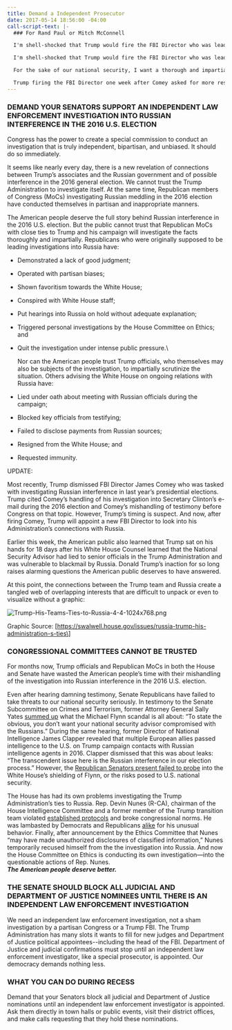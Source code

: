 ```yaml
---
title: Demand a Independent Prosecutor
date: 2017-05-14 18:56:00 -04:00
call-script-text: |-
  ### For Rand Paul or Mitch McConnell

  I'm shell-shocked that Trump would fire the FBI Director who was leading an investigation into Trump's ties to Russia. Regardless of who you voted for or what you think of James Comey, his firing is an attack on American values and our democracy. **Will you choose patriotism over party, and promise to block all judicial and Department of Justice nominees until an independent law enforcement investigator is appointed?**

  I'm shell-shocked that Trump would fire the FBI Director who was leading an investigation into Trump's ties to Russia. Regardless of who you voted for or what you think of James Comey, his firing is an attack on American values and our democracy. **Will you choose patriotism over party, and promise to block all judicial and Department of Justice nominees until an independent law enforcement investigator is appointed?**

  For the sake of our national security, I want a thorough and impartial investigation into Russian interference in our elections. We cannot let a foreign power get away with manipulating our democratic process. Our enemies are emboldened when America’s response to foreign interference is incompetent and ineffective. Right now, we are all less safe. I know you, too, want a secure America. **Will you stand up for our security and commit to block judicial and Department of Justice nominees until an independent law enforcement investigator is appointed?**

  Trump firing the FBI Director one week after Comey asked for more resources to investigate Russian interference reeks of obstruction of justice. We need to get to the truth of Russia’s involvement in the 2016 election, and what involvement Trump or his associates had in Russia’s interference. **Will you commit to block any judicial and Department of Justice nominees until an independent law enforcement investigator is appointed?**
---
```


### DEMAND YOUR SENATORS SUPPORT AN INDEPENDENT LAW ENFORCEMENT INVESTIGATION INTO RUSSIAN INTERFERENCE IN THE 2016 U.S. ELECTION

Congress has the power to create a special commission to conduct an investigation that is truly independent, bipartisan, and unbiased. It should do so immediately.

It seems like nearly every day, there is a new revelation of connections between Trump’s associates and the Russian government and of possible interference in the 2016 general election. We cannot trust the Trump Administration to investigate itself. At the same time, Republican members of Congress (MoCs) investigating Russian meddling in the 2016 election have conducted themselves in partisan and inappropriate manners.

The American people deserve the full story behind Russian interference in the 2016 U.S. election. But the public cannot trust that Republican MoCs with close ties to Trump and his campaign will investigate the facts thoroughly and impartially. Republicans who were originally supposed to be leading investigations into Russia have:

* Demonstrated a lack of good judgment;

* Operated with partisan biases;

* Shown favoritism towards the White House;

* Conspired with White House staff;

* Put hearings into Russia on hold without adequate explanation;

* Triggered personal investigations by the House Committee on Ethics; and

* Quit the investigation under intense public pressure.\\

  Nor can the American people trust Trump officials, who themselves may also be subjects of the investigation, to impartially scrutinize the situation. Others advising the White House on ongoing relations with Russia have:


* Lied under oath about meeting with Russian officials during the campaign;

* Blocked key officials from testifying;

* Failed to disclose payments from Russian sources;

* Resigned from the White House; and

* Requested immunity.

UPDATE:

Most recently, Trump dismissed FBI Director James Comey who was tasked with investigating Russian interference in last year’s presidential elections. Trump cited Comey’s handling of his investigation into Secretary Clinton’s e-mail during the 2016 election and Comey’s mishandling of testimony before Congress on that topic. However, Trump’s timing is suspect. And now, after firing Comey, Trump will appoint a new FBI Director to look into his Administration’s connections with Russia.

Earlier this week, the American public also learned that Trump sat on his hands for 18 days after his White House Counsel learned that the National Security Advisor had lied to senior officials in the Trump Administration and was vulnerable to blackmail by Russia. Donald Trump’s inaction for so long raises alarming questions the American public deserves to have answered.

At this point, the connections between the Trump team and Russia create a tangled web of overlapping interests that are difficult to unpack or even to visualize without a graphic:

![Trump-His-Teams-Ties-to-Russia-4-4-1024x768.png](/uploads/Trump-His-Teams-Ties-to-Russia-4-4-1024x768.png)

Graphic Source: \[https://swalwell.house.gov/issues/russia-trump-his-administration-s-ties\]

### **CONGRESSIONAL COMMITTEES CANNOT BE TRUSTED**

For months now, Trump officials and Republican MoCs in both the House and Senate have wasted the American people’s time with their mishandling of the investigation into Russian interference in the 2016 U.S. election.

Even after hearing damning testimony, Senate Republicans have failed to take threats to our national security seriously. In testimony to the Senate Subcommittee on Crimes and Terrorism, former Attorney General Sally Yates [summed up](https://www.nytimes.com/2017/05/08/us/politics/michael-flynn-sally-yates-hearing.html?hp&action=click&pgtype=Homepage&clickSource=story-heading&module=a-lede-package-region&region=top-news&WT.nav=top-news&_r=0) what the Michael Flynn scandal is all about: “To state the obvious, you don’t want your national security advisor compromised with the Russians.” During the same hearing, former Director of National Intelligence James Clapper revealed that multiple European allies passed intelligence to the U.S. on Trump campaign contacts with Russian intelligence agents in 2016. Clapper dismissed that this was about leaks: “The transcendent issue here is the Russian interference in our election process.” However, the [Republican Senators present failed to probe](https://www.washingtonpost.com/news/the-fix/wp/2017/05/08/5-things-we-learned-from-sally-yatess-testimony-on-what-the-white-house-knew-about-michael-flynn/?hpid=hp_hp-top-table-main_fix-yatestestimony-0556pm%3Ahomepage%2Fstory&utm_term=.161824094d00) into the White House’s shielding of Flynn, or the risks posed to U.S. national security.

The House has had its own problems investigating the Trump Administration’s ties to Russia. Rep. Devin Nunes (R-CA), chairman of the House Intelligence Committee and a former member of the Trump transition team violated [established protocols](http://www.vox.com/policy-and-politics/2017/3/29/15096442/house-intelligence-committee-devin-nunes-trump-wiretapping-obama) and broke congressional norms. He was lambasted by Democrats and Republicans [alike](http://thehill.com/homenews/house/326184-first-gop-lawmaker-calls-for-nunes-to-recuse-himself) for his unusual behavior. Finally, after announcement by the Ethics Committee that Nunes “may have made unauthorized disclosures of classified information,” Nunes temporarily recused himself from the the investigation into Russia. And now the House Committee on Ethics is conducting its own investigation—into the questionable actions of Rep. Nunes.***\
The American people deserve better.***

### **THE SENATE SHOULD BLOCK ALL JUDICIAL AND DEPARTMENT OF JUSTICE NOMINEES UNTIL THERE IS AN INDEPENDENT LAW ENFORCEMENT INVESTIGATION**

We need an independent law enforcement investigation, not a sham investigation by a partisan Congress or a Trump FBI. The Trump Administration has many slots it wants to fill for new judges and Department of Justice political appointees--including the head of the FBI. Department of Justice and judicial confirmations must stop until an independent law enforcement investigator, like a special prosecutor, is appointed. Our democracy demands nothing less.

### **WHAT YOU CAN DO DURING RECESS**

Demand that your Senators block all judicial and Department of Justice nominations until an independent law enforcement investigator is appointed. Ask them directly in town halls or public events, visit their district offices, and make calls requesting that they hold these nominations.